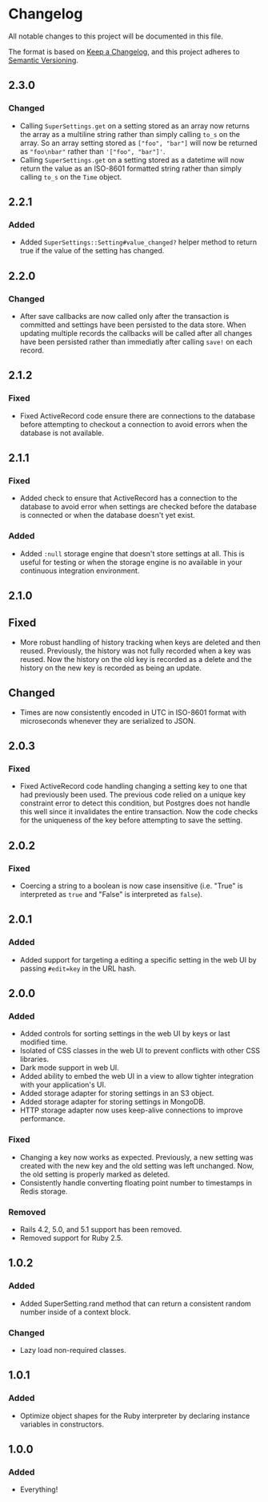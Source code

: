 # Changelog
All notable changes to this project will be documented in this file.

The format is based on [Keep a Changelog](https://keepachangelog.com/en/1.0.0/),
and this project adheres to [Semantic Versioning](https://semver.org/spec/v2.0.0.html).

## 2.3.0

### Changed

- Calling `SuperSettings.get` on a setting stored as an array now returns the array as a multiline string rather than simply calling `to_s` on the array. So an array setting stored as `["foo", "bar"]` will now be returned as `"foo\nbar"` rather than `'["foo", "bar"]'`.
- Calling `SuperSettings.get` on a setting stored as a datetime will now return the value as an ISO-8601 formatted string rather than simply calling `to_s` on the `Time` object.

## 2.2.1

### Added

- Added `SuperSettings::Setting#value_changed?` helper method to return true if the value of the setting has changed.

## 2.2.0

### Changed

- After save callbacks are now called only after the transaction is committed and settings have been persisted to the data store. When updating multiple records the callbacks will be called after all changes have been persisted rather than immediatly after calling `save!` on each record.

## 2.1.2

### Fixed

- Fixed ActiveRecord code ensure there are connections to the database before attempting to checkout a connection to avoid errors when the database is not available.

## 2.1.1

### Fixed

- Added check to ensure that ActiveRecord has a connection to the database to avoid error when settings are checked before the database is connected or when the database doesn't yet exist.

### Added

- Added `:null` storage engine that doesn't store settings at all. This is useful for testing or when the storage engine is no available in your continuous integration environment.

## 2.1.0

## Fixed

- More robust handling of history tracking when keys are deleted and then reused. Previously, the history was not fully recorded when a key was reused. Now the history on the old key is recorded as a delete and the history on the new key is recorded as being an update.

## Changed

- Times are now consistently encoded in UTC in ISO-8601 format with microseconds whenever they are serialized to JSON.

## 2.0.3

### Fixed

- Fixed ActiveRecord code handling changing a setting key to one that had previously been used. The previous code relied on a unique key constraint error to detect this condition, but Postgres does not handle this well since it invalidates the entire transaction. Now the code checks for the uniqueness of the key before attempting to save the setting.

## 2.0.2

### Fixed

- Coercing a string to a boolean is now case insensitive (i.e. "True" is interpreted as `true` and "False" is interpreted as `false`).

## 2.0.1

### Added

- Added support for targeting a editing a specific setting in the web UI by passing `#edit=key` in the URL hash.

## 2.0.0

### Added

- Added controls for sorting settings in the web UI by keys or last modified time.
- Isolated of CSS classes in the web UI to prevent conflicts with other CSS libraries.
- Dark mode support in web UI.
- Added ability to embed the web UI in a view to allow tighter integration with your application's UI.
- Added storage adapter for storing settings in an S3 object.
- Added storage adapter for storing settings in MongoDB.
- HTTP storage adapter now uses keep-alive connections to improve performance.

### Fixed

- Changing a key now works as expected. Previously, a new setting was created with the new key and the old setting was left unchanged. Now, the old setting is properly marked as deleted.
- Consistently handle converting floating point number to timestamps in Redis storage.

### Removed

- Rails 4.2, 5.0, and 5.1 support has been removed.
- Removed support for Ruby 2.5.

## 1.0.2

### Added

- Added SuperSetting.rand method that can return a consistent random number inside of a context block.

### Changed

- Lazy load non-required classes.

## 1.0.1

### Added
- Optimize object shapes for the Ruby interpreter by declaring instance variables in constructors.

## 1.0.0

### Added
- Everything!

